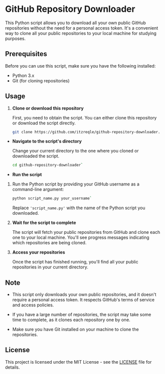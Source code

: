 # GitHub Repository Downloader

This Python script allows you to download all your own public GitHub repositories without the need for a personal access token. It's a convenient way to clone all your public repositories to your local machine for studying purposes.

## Prerequisites

Before you can use this script, make sure you have the following installed:

- Python 3.x
- Git (for cloning repositories)

## Usage

1. **Clone or download this repository**
    
    First, you need to obtain the script. You can either clone this repository or download the script directly.
    
    ```bash
    git clone https://github.com/itzreqle/github-repository-downloader.git
    ```
    
- **Navigate to the script's directory**
    
    Change your current directory to the one where you cloned or downloaded the script.
    
    ```bash
    cd github-repository-downloader`
    ```
    
- **Run the script**
    
1. Run the Python script by providing your GitHub username as a command-line argument:
    
    ```bash
    python script_name.py your_username`
    ```
    
    Replace `'script_name.py'` with the name of the Python script you downloaded.
    
2. **Wait for the script to complete**
    
    The script will fetch your public repositories from GitHub and clone each one to your local machine. You'll see progress messages indicating which repositories are being cloned.
    
3. **Access your repositories**
    
    Once the script has finished running, you'll find all your public repositories in your current directory.
    

## Note

- This script only downloads your own public repositories, and it doesn't require a personal access token. It respects GitHub's terms of service and access policies.
    
- If you have a large number of repositories, the script may take some time to complete, as it clones each repository one by one.
    
- Make sure you have Git installed on your machine to clone the repositories.
    

## License

This project is licensed under the MIT License - see the [LICENSE](https://chat.openai.com/LICENSE) file for details.
